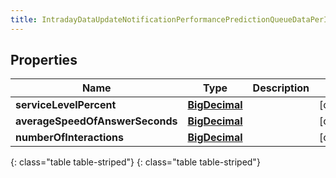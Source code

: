 ```yaml
---
title: IntradayDataUpdateNotificationPerformancePredictionQueueDataPerInterval
---
```


## Properties

| Name | Type | Description | Notes |
| ------------ | ------------- | ------------- | ------------- |
| **serviceLevelPercent** | [**BigDecimal**](BigDecimal.html) |  |  [optional] |
| **averageSpeedOfAnswerSeconds** | [**BigDecimal**](BigDecimal.html) |  |  [optional] |
| **numberOfInteractions** | [**BigDecimal**](BigDecimal.html) |  |  [optional] |
{: class="table table-striped"}
{: class="table table-striped"}


